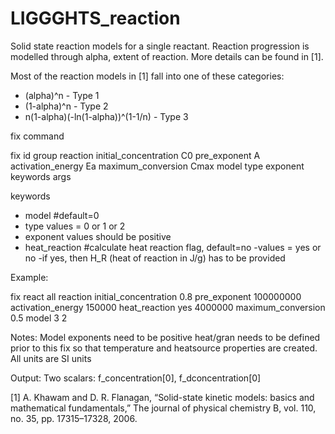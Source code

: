 # LIGGGHTS_reaction

Solid state reaction models for a single reactant. Reaction progression is modelled through alpha, extent of reaction. More details can be found in [1]. 

Most of the reaction models in [1] fall into one of these categories:
  - (alpha)^n - Type 1
  - (1-alpha)^n - Type 2
  - n(1-alpha)(-ln(1-alpha))^(1-1/n) - Type 3

fix command

fix id group reaction initial_concentration C0 pre_exponent A activation_energy Ea maximum_conversion Cmax model type exponent keywords args

keywords
  - model #default=0
   - type values = 0 or 1 or 2
   - exponent values should be positive      
  - heat_reaction #calculate heat reaction flag, default=no 
    -values = yes or no
    -if yes, then H_R (heat of reaction in J/g) has to be provided	

Example:

fix	react all reaction initial_concentration 0.8 pre_exponent 100000000 activation_energy 150000 heat_reaction yes 4000000 maximum_conversion 0.5 model 3 2

Notes:
Model exponents need to be positive
heat/gran needs to be defined prior to this fix so that temperature and heatsource properties are created.
All units are SI units

Output:
Two scalars: f_concentration[0], f_dconcentration[0]


[1]	A. Khawam and D. R. Flanagan, “Solid-state kinetic models: basics and mathematical fundamentals,” The journal of physical chemistry B, vol. 110, no. 35, pp. 17315–17328, 2006.

